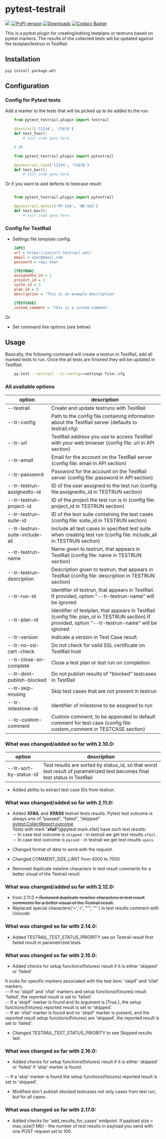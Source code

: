 pytest-testrail
===============

![](https://github.com/allankp/pytest-testrail/workflows/master/badge.svg)
[![PyPI version](https://badge.fury.io/py/pytest-testrail.svg)](https://badge.fury.io/py/pytest-testrail)
[![Downloads](https://pepy.tech/badge/pytest-testrail)](https://pepy.tech/project/pytest-testrail)
[![Codacy Badge](https://api.codacy.com/project/badge/Grade/83b960043527429a8310cced2d8defcb)](https://www.codacy.com/manual/allankp/pytest-testrail?utm_source=github.com&amp;utm_medium=referral&amp;utm_content=allankp/pytest-testrail&amp;utm_campaign=Badge_Grade)

This is a pytest plugin for creating/editing testplans or testruns based on pytest markers.
The results of the collected tests will be updated against the testplan/testrun in TestRail.

Installation
------------

    pip install package.whl

Configuration
-------------

### Config for Pytest tests

Add a marker to the tests that will be picked up to be added to the run.

```python
    from pytest_testrail.plugin import testrail

    @testrail('C1234', 'C5678')
    def test_foo():
        # test code goes here

    # OR	

    from pytest_testrail.plugin import pytestrail

    @pytestrail.case('C1234', 'C5678')
    def test_bar():
        # test code goes here
```

Or if you want to add defects to testcase result:

```python

    from pytest_testrail.plugin import pytestrail

    @pytestrail.defect('PF-524', 'BR-543')
    def test_bar():
        # test code goes here
```

### Config for TestRail

* Settings file template config:

```ini
    [API]
    url = https://yoururl.testrail.net/
    email = user@email.com
    password = <api_key>

    [TESTRUN]
    assignedto_id = 1
    project_id = 2
    suite_id = 3
    plan_id = 4
    description = 'This is an example description'

    [TESTCASE]
    custom_comment = 'This is a custom comment'
```

Or

* Set command line options (see below)

Usage
-----

Basically, the following command will create a testrun in TestRail, add all marked tests to run.
Once the all tests are finished they will be updated in TestRail:

```bash
    py.test --testrail --tr-config=<settings file>.cfg
```

### All available options

| option                         | description                                                                                                                               |
| -------------------------------|-------------------------------------------------------------------------------------------------------------------------------------------|
| --testrail                     | Create and update testruns with TestRail                                                                                                  |
| --tr-config                    | Path to the config file containing information about the TestRail server (defaults to testrail.cfg)                                       |
| --tr-url                       | TestRail address you use to access TestRail with your web browser (config file: url in API section)                                       |
| --tr-email                     | Email for the account on the TestRail server (config file: email in API section)                                                          |
| --tr-password                  | Password for the account on the TestRail server (config file: password in API section)                                                    |
| --tr-testrun-assignedto-id     | ID of the user assigned to the test run (config file:assignedto_id in TESTRUN section)                                                    |
| --tr-testrun-project-id        | ID of the project the test run is in (config file: project_id in TESTRUN section)                                                         |
| --tr-testrun-suite-id          | ID of the test suite containing the test cases (config file: suite_id in TESTRUN section)                                                 |
| --tr-testrun-suite-include-all | Include all test cases in specified test suite when creating test run (config file: include_all in TESTRUN section)                       |
| --tr-testrun-name              | Name given to testrun, that appears in TestRail (config file: name in TESTRUN section)                                                    |
| --tr-testrun-description       | Description given to testrun, that appears in TestRail (config file: description in TESTRUN section)                                      |
| --tr-run-id                    | Identifier of testrun, that appears in TestRail. If provided, option "--tr-testrun-name" will be ignored                                  |
| --tr-plan-id                   | Identifier of testplan, that appears in TestRail (config file: plan_id in TESTRUN section) If provided, option "--tr-testrun-name" will be ignored |
| --tr-version                   | Indicate a version in Test Case result.                                                                                                   |
| --tr-no-ssl-cert-check         | Do not check for valid SSL certificate on TestRail host                                                                                   |
| --tr-close-on-complete         | Close a test plan or test run on completion.                                                                                              |
| --tr-dont-publish-blocked      | Do not publish results of "blocked" testcases in TestRail                                                                                 |
| --tr-skip-missing              | Skip test cases that are not present in testrun                                                                                           |
| --tr-milestone-id              | Identifier of milestone to be assigned to run                                                                                             |
| --tc-custom-comment            | Custom comment, to be appended to default comment for test case (config file: custom_comment in TESTCASE section)                         |

### What was changed/added so far with 2.10.0:


| option                         | description                                                                                                                               |
| -------------------------------|-------------------------------------------------------------------------------------------------------------------------------------------|
| --tr-sort-by-status-id         | Test results are sorted by status_id, so that worst test result of parametrized test becomes final test status in TestRail                |

 * Added ability to extract test case IDs from testrun.


### What was changed/added so far with 2.11.0:

* Added **XFAIL** and **XPASS** testrail tests results. 
Pytest test outcome is always one of “passed”, “failed”, “skipped”
[pytest.CollectReport.outcome](https://docs.pytest.org/en/7.1.x/reference/reference.html?highlight=outcome#pytest.CollectReport.outcome)<br>
Tests with mark **'xfail'**(@pytest.mark.xfail) have such test results:<br>
-- In case test outcome is `skipped` - in testrail we get test results `xfail`. <br>
-- In case test outcome is `passed` - in testrail we get test results `xpass`. <br>

* Changed format of data to send with the request.
* Changed COMMENT_SIZE_LIMIT from 4000 to 7000.
* Removed duplicate newline characters in test result comments for a better visual of the Testrail result.

### What was changed/added so far with 2.12.0:

* from 2.11.0 ~~* Removed duplicate newline characters in test result comments for a better visual of the Testrail result.~~
*  Replaced special characters('>','<', "'", '"' ) in test results comment with Unicode.

### What was changed so far with 2.14.0:

*  Added TESTRAIL_TEST_STATUS_PRIORITY see on Testrail result first failed result in parametrized tests.

### What was changed so far with 2.15.0:

*  Added checks for setup functions(fixtures) result if it is either 'skipped' or 'failed'.

It looks for specific markers associated with the test item: 'skipif' and 'xfail' markers.<br>
-- If no 'skipif' and 'xfail' markers and setup functions(fixtures) result 'failed', the reported result is set to 'failed'.<br>
-- If a 'skipif' marker is found and its argument is (True,), the setup functions(fixtures) reported result is set to 'skipped'.<br>
-- If an 'xfail' marker is found and no 'skipif' marker is present, and the reported result setup functions(fixtures) are 'skipped', the reported result is set to 'failed'.<br>

*  Changed TESTRAIL_TEST_STATUS_PRIORITY to see Skipped results last. 

### What was changed so far with 2.16.0:

*  Added checks for setup functions(fixtures) result if it is either 'skipped' or 'failed' if 'skip' marker is found.

-- If a 'skip' marker is found the setup functions(fixtures) reported result is set to 'skipped'.<br>

* Modified don't publish blocked testcases not only cases from test run, but for all cases.

### What was changed so far with 2.17.0:

*  Added checks for 'add_results_for_cases' endpoint. If payload size > max_size(1 Mb) - the number of test results in payload you 
send with one POST request set to 100.    
